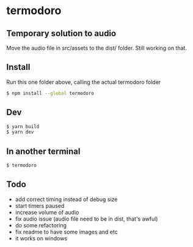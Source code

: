 # termodoro

## Temporary solution to audio

Move the audio file in src/assets to the dist/ folder. Still working on that.

## Install

Run this one folder above, calling the actual termodoro folder

```bash
$ npm install --global termodoro
```

## Dev

```bash
$ yarn build
$ yarn dev
```

## In another terminal

```bash
$ termodoro
```

## Todo

- add correct timing instead of debug size
- start timers paused
- increase volume of audio
- fix audio issue (audio file need to be in dist, that's awful)
- do some refactoring
- fix readme to have some images and etc
- it works on windows

